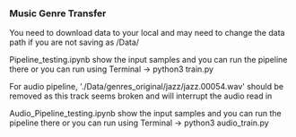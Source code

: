 ### Music Genre Transfer
You need to download data to your local and may need to change the data path if you are not saving as /Data/

Pipeline_testing.ipynb show the input samples and you can run the pipeline there or you can run using Terminal -> python3 train.py

For audio pipeline, './Data/genres_original/jazz/jazz.00054.wav' should be removed as this track seems broken and will interrupt the audio read in

Audio_Pipeline_testing.ipynb show the input samples and you can run the pipeline there or you can run using Terminal -> python3 audio_train.py
